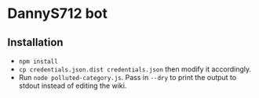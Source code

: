 # DannyS712 bot

## Installation

* `npm install`
* `cp credentials.json.dist credentials.json` then modify it accordingly.
* Run `node polluted-category.js`. Pass in `--dry` to print the output
  to stdout instead of editing the wiki.
